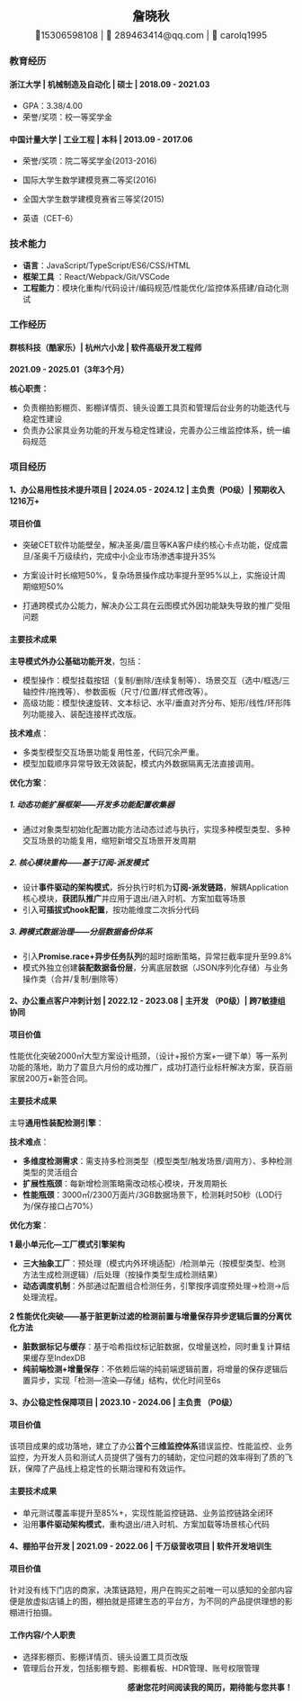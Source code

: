 <div style="display: flex; flex-direction: column; justify-content: center; align-items: center">
  <div style="font-size: 22px; margin: 10px 0px"><strong>詹晓秋</strong></div>
  <div style="font-size: 16px;">📱15306598108 | 📧 289463414@qq.com | 💬 carolq1995</div>
</div>

### 教育经历

#### 浙江大学 | 机械制造及自动化 | 硕士 | 2018.09 - 2021.03

- GPA：3.38/4.00
- 荣誉/奖项：校一等奖学金

#### 中国计量大学 | 工业工程 | 本科 | 2013.09 - 2017.06

- 荣誉/奖项：院二等奖学金(2013-2016)

- 国际大学生数学建模竞赛二等奖(2016)

- 全国大学生数学建模竞赛省三等奖(2015)

- 英语（CET-6）

### 技术能力

- **语言**：JavaScript/TypeScript/ES6/CSS/HTML
- **框架工具** ：React/Webpack/Git/VSCode
- **工程能力**：模块化重构/代码设计/编码规范/性能优化/监控体系搭建/自动化测试

### 工作经历

#### 群核科技（酷家乐）| 杭州六小龙 | 软件高级开发工程师

**2021.09 - 2025.01（3年3个月）**

**核心职责：**

- 负责棚拍影棚页、影棚详情页、镜头设置工具页和管理后台业务的功能迭代与稳定性建设
- 负责办公家具业务功能的开发与稳定性建设，完善办公三维监控体系，统一编码规范

### 项目经历

#### 1、办公易用性技术提升项目 | 2024.05 - 2024.12 | 主负责（P0级）| 预期收入1216万+

#### 项目价值

- 突破CET软件功能壁垒，解决圣奥/震旦等KA客户续约核心卡点功能，促成震旦/圣奥千万级续约，完成中小企业市场渗透率提升35%
- 方案设计时长缩短50%，复杂场景操作成功率提升至95%以上，实施设计周期缩短50%

- 打通跨模式办公能力，解决办公工具在云图模式外因功能缺失导致的推广受阻问题

#### 主要技术成果

**主导模式外办公基础功能开发**，包括：

- 模型操作：模型挂载按钮（复制/删除/连续复制等）、场景交互（选中/框选/三轴控件/拖拽等）、参数面板（尺寸/位置/样式修改等）。
- 高级功能：模型快速旋转、文本标记、水平/垂直对齐分布、矩形/线性/环形阵列功能接入、装配连接样式改版。

**技术难点**：

- 多类型模型交互场景功能复用性差，代码冗余严重。
- 模型加载顺序异常导致无效装配，模式内外数据隔离无法直接调用。

**优化方案**：

##### 1. 动态功能扩展框架——开发多功能配置收集器

- 通过对象类型初始化配置功能方法动态过滤与执行，实现多种模型类型、多种交互场景的功能复用，缩短新增交互场景开发周期

##### 2. 核心模块重构——基于订阅-派发模式

- 设计**事件驱动的架构模式**，拆分执行时机为**订阅-派发链路**，解耦Application核心模块，**获团队推广**并应用于退出/进入时机、方案加载等场景
- 引入**可插拔式hook配置**，按功能维度二次拆分代码

##### 3. 跨模式数据治理——分层数据备份体系

- 引入**Promise.race+异步任务队列**的超时熔断策略，异常拦截率提升至99.8%
- 模式外独立创建**装配数据备份层**，分离底层数据（JSON序列化存储）与业务操作类（合并/复制/删除等）

#### 2、办公重点客户冲刺计划 | 2022.12 - 2023.08 | 主开发 （P0级）| 跨7敏捷组协同

#### 项目价值

性能优化突破2000㎡大型方案设计瓶颈，（设计+报价方案+一键下单）等一系列功能的落地，助力了震旦六月份的成功推广，成功打造行业标杆解决方案，获百丽家居200万+新签合同。

#### 主要技术成果

主导**通用性装配检测引擎**：

**技术难点**：

- **多维度检测需求**：需支持多检测类型（模型类型/触发场景/调用方）、多种检测类型的灵活组合
- **扩展性瓶颈**：每新增检测策略需改动核心模块，开发周期长
- **性能瓶颈**：3000㎡/2300万面片/3GB数据场景下，检测耗时50秒（LOD行为/保存接口占70%）

**优化方案**：

**1 最小单元化—工厂模式引擎架构**

- **三大抽象工厂**：预处理（模式内外环境适配）/检测单元（按模型类型、检测方法生成检测逻辑）/后处理（按操作类型生成检测结果）
- **动态调度机制**：外部通过配置组合检测任务，引擎按序调度预处理→检测→后处理流程。

**2 性能优化突破——基于脏更新过滤的检测前置与增量保存异步逻辑后置的分离优化方法**

- **脏数据标记与缓存**：基于哈希指纹标记脏数据，仅增量送检，同时重复计算结果缓存至IndexDB
- **纯前端检测+增量保存**：不依赖后端的纯前端逻辑前置，将增量的保存逻辑后置异步，实现「检测—渲染—存储」结构，优化时间至6s

#### 3、办公稳定性保障项目 | 2023.10 - 2024.06 | 主负责 （P0级）

#### 项目价值

该项目成果的成功落地，建立了办公**首个三维监控体系**错误监控、性能监控、业务监控，为开发人员和测试人员提供了强有力的辅助，定位问题的效率得到了质的飞跃，保障了产品线上稳定性的长期治理和有效运作。

#### 主要技术成果

- 单元测试覆盖率提升至85%+，实现性能监控链路、业务监控链路全闭环
- 沿用**事件驱动架构模式**，重构退出/进入时机、方案加载等场景核心代码

#### 4、棚拍平台开发 | 2021.09 - 2022.06 | 千万级营收项目 | 软件开发培训生

#### 项目价值

针对没有线下门店的商家，决策链路短，用户在购买之前唯一可以感知的全部内容便是放虚拟店铺上的图，棚拍就是搭建生态的平台方，为不同的产品提供理想的影棚进行拍摄。

#### 工作内容/个人职责

- 选择影棚页、影棚详情页、镜头设置工具页改版
- 管理后台开发，包括影棚专题、影棚看板、HDR管理、账号权限管理

<p style="text-align: right;font-size: 14px;"><strong>感谢您花时间阅读我的简历，期待能与您共事！</strong></p>
<div style="page-break-after: always;"></div>
